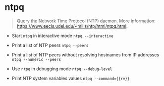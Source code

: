 # ntpq
> Query the Network Time Protocol (NTP) daemon.
> More information: <https://www.eecis.udel.edu/~mills/ntp/html/ntpq.html>.

- Start `ntpq` in interactive mode
`ntpq --interactive`

- Print a list of NTP peers
`ntpq --peers`

- Print a list of NTP peers without resolving hostnames from IP addresses
`ntpq --numeric --peers`

- Use `ntpq` in debugging mode
`ntpq --debug-level`

- Print NTP system variables values
`ntpq --command={{rv}}`
